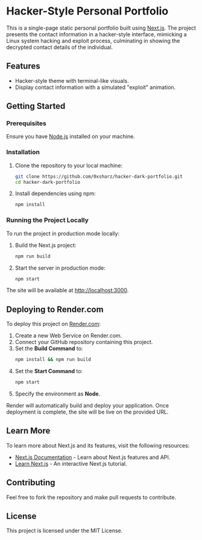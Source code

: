 # Hacker-Style Personal Portfolio

This is a single-page static personal portfolio built using [Next.js](https://nextjs.org). The project presents the contact information in a hacker-style interface, mimicking a Linux system hacking and exploit process, culminating in showing the decrypted contact details of the individual.

## Features
- Hacker-style theme with terminal-like visuals.
- Display contact information with a simulated "exploit" animation.

## Getting Started

### Prerequisites
Ensure you have [Node.js](https://nodejs.org) installed on your machine.

### Installation

1. Clone the repository to your local machine:
   ```bash
   git clone https://github.com/0xsharz/hacker-dark-portfolio.git
   cd hacker-dark-portfolio
   ```

2. Install dependencies using npm:
   ```bash
   npm install
   ```

### Running the Project Locally
To run the project in production mode locally:

1. Build the Next.js project:
   ```bash
   npm run build
   ```

2. Start the server in production mode:
   ```bash
   npm start
   ```

The site will be available at [http://localhost:3000](http://localhost:3000).

## Deploying to Render.com

To deploy this project on [Render.com](https://render.com):

1. Create a new Web Service on Render.com.
2. Connect your GitHub repository containing this project.
3. Set the **Build Command** to:
   ```bash
   npm install && npm run build
   ```
4. Set the **Start Command** to:
   ```bash
   npm start
   ```
5. Specify the environment as **Node**.

Render will automatically build and deploy your application. Once deployment is complete, the site will be live on the provided URL.

## Learn More
To learn more about Next.js and its features, visit the following resources:

- [Next.js Documentation](https://nextjs.org/docs) - Learn about Next.js features and API.
- [Learn Next.js](https://nextjs.org/learn) - An interactive Next.js tutorial.

## Contributing
Feel free to fork the repository and make pull requests to contribute.

## License
This project is licensed under the MIT License.

